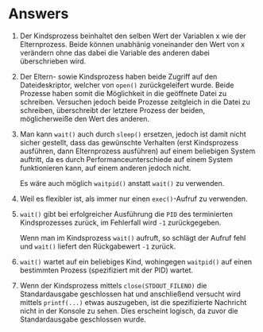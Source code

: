 # Answers

1.  Der Kindsprozess beinhaltet den selben Wert der Variablen x wie der
    Elternprozess. Beide können unabhänig voneinander den Wert von x verändern
    ohne das dabei die Variable des anderen dabei überschrieben wird.

2.  Der Eltern- sowie Kindsprozess haben beide Zugriff auf den Dateideskriptor,
    welcher von `open()` zurückgeleifert wurde. Beide Prozesse haben somit die
    Möglichkeit in die geöffnete Datei zu schreiben. Versuchen jedoch beide
    Prozesse zeitgleich in die Datei zu schreiben, überschreibt der letztere
    Prozess der beiden, möglicherweiße den Wert des anderen.

3.  Man kann `wait()` auch durch `sleep()` ersetzen, jedoch ist damit nicht
    sicher gestellt, dass das gewünschte Verhalten (erst Kindsprozess ausführen,
    dann Elternprozess ausführen) auf einem beliebigen System auftritt,
    da es durch Performanceunterschiede auf einem System funktionieren kann, auf
    einem anderen jedoch nicht.

    Es wäre auch möglich `waitpid()` anstatt `wait()` zu verwenden.

4.  Weil es flexibler ist, als immer nur einen `exec()`-Aufruf zu verwenden.

5.  `wait()` gibt bei erfolgreicher Ausführung die `PID` des terminierten
    Kindsprozesses zurück, im Fehlerfall wird `-1` zurückgegeben.

    Wenn man im Kindsprozess `wait()` aufruft, so schlägt der Aufruf fehl und
    `wait()` liefert den Rückgabewert `-1` zurück.

6.  `wait()` wartet auf ein beliebiges Kind, wohingegen `waitpid()` auf einen
    bestimmten Prozess (spezifiziert mit der PID) wartet.

7. Wenn der Kindsprozess mittels `close(STDOUT_FILENO)` die Standardausgabe
   geschlossen hat und anschließend versucht wird mittels `printf(...)` etwas
   auszugeben, ist die spezifizierte Nachricht nicht in der Konsole zu sehen.
   Dies erscheint logisch, da zuvor die Standardausgabe geschlossen wurde.

